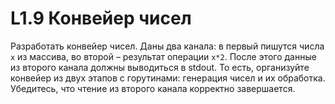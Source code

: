 # L1.9 Конвейер чисел

Разработать конвейер чисел. Даны два канала: в первый пишутся числа `x` из массива, во второй – результат операции `x*2`. После этого данные из второго канала должны выводиться в stdout. То есть, организуйте конвейер из двух этапов с горутинами: генерация чисел и их обработка. Убедитесь, что чтение из второго канала корректно завершается.
